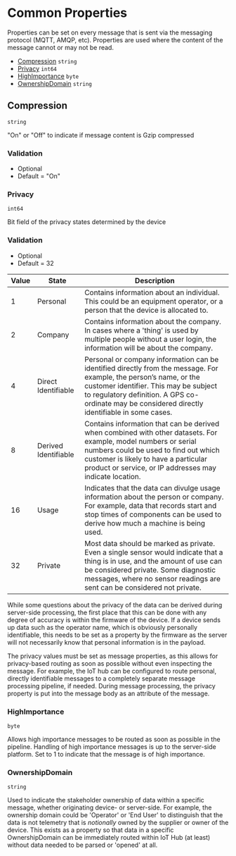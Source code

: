 # Common Properties
Properties can be set on every message that is sent via the messaging protocol (MQTT, AMQP, etc). Properties are used where the content of the message cannot or may not be read.

* [Compression](#compression) ```string```
* [Privacy](#privacy) ```int64```
* [HighImportance](#highimportance) ```byte```
* [OwnershipDomain](#ownershipdomian) ```string```


## Compression
```string```

"On" or "Off" to indicate if message content is Gzip compressed

### Validation
* Optional 
* Default = "On"

### Privacy
```int64```

Bit field of the privacy states determined by the device

### Validation
* Optional 
* Default = 32


Value | State | Description
----- | ----- | -----------
1 |	Personal |	Contains information about an individual. This could be an equipment operator, or a person that the device is allocated to.
2 |	Company | Contains information about the company. In cases where a 'thing' is used by multiple people without a user login, the information will be about the company.
4 | Direct Identifiable | Personal or company information can be identified directly from the message. For example, the person’s name, or the customer identifier. This may be subject to regulatory definition. A GPS co-ordinate may be considered directly identifiable in some cases.
8 | Derived Identifiable |Contains information that can be derived when combined with other datasets. For example, model numbers or serial numbers could be used to find out which customer is likely to have a particular product or service, or IP addresses may indicate location.
16 | Usage | Indicates that the data can divulge usage information about the person or company. For example, data that records start and stop times of components can be used to derive how much a machine is being used.
32 |Private | Most data should be marked as private. Even a single sensor would indicate that a thing is in use, and the amount of use can be considered private. Some diagnostic messages, where no sensor readings are sent can be considered not private.

While some questions about the privacy of the data can be derived during server-side processing, the first place that this can be done with any degree of accuracy is within the firmware of the device. If a device sends up data such as the operator name, which is obviously personally identifiable, this needs to be set as a property by the firmware as the server will not necessarily know that personal information is in the payload.

The privacy values must be set as message properties, as this allows for privacy-based routing as soon as possible without even inspecting the message. For example, the IoT hub can be configured to route personal, directly identifiable messages to a completely separate message processing pipeline, if needed.
During message processing, the privacy property is put into the message body as an attribute of the message.

### HighImportance
```byte```

Allows high importance messages to be routed as soon as possible in the pipeline. Handling of high importance messages is up to the server-side platform. Set to 1 to indicate that the message is of high importance.

### OwnershipDomain
```string```

Used to indicate the stakeholder ownership of data within a specific message, whether originating device- or server-side. For example, the ownership domain could be 'Operator' or 'End User' to distinguish that the data is not telemetry that is _notionally_ owned by the supplier or owner of the device. This exists as a property so that data in a specific OwnershipDomain can be immediately routed within IoT Hub (at least) without data needed to be parsed or 'opened' at all.